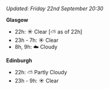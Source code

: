 *Updated: Friday 22nd September 20:30*

**Glasgow**

* 22h: :sunny: Clear [:partly_sunny: as of 22h]
* 23h - 7h: :sunny: Clear
* 8h, 9h: :cloud: Cloudy

**Edinburgh**

* 22h: :partly_sunny: Partly Cloudy
* 23h - 9h: :sunny: Clear
